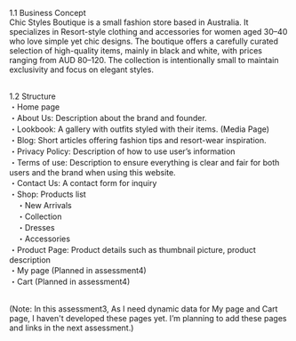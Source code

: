 1.1 Business Concept<br>
Chic Styles Boutique is a small fashion store based in Australia. It specializes in Resort-style clothing and accessories for women aged 30–40 who love simple yet chic designs. The boutique offers a carefully curated selection of high-quality items, mainly in black and white, with prices ranging from AUD 80–120. The collection is intentionally small to maintain exclusivity and focus on elegant styles.<br><br>

1.2 Structure<br>
・Home page<br>
・About Us: Description about the brand and founder.<br>
・Lookbook: A gallery with outfits styled with their items. (Media Page)<br>
・Blog: Short articles offering fashion tips and resort-wear inspiration.<br>
・Privacy Policy: Description of how to use user’s information<br>
・Terms of use: Description to ensure everything is clear and fair for both users and the brand when using this website.<br>
・Contact Us: A contact form for inquiry<br>
・Shop: Products list<br>
　・New Arrivals<br>
　・Collection<br>
　・Dresses<br>
　・Accessories<br>
・Product Page: Product details such as thumbnail picture, product description<br>
・My page (Planned in assessment4)<br>
・Cart (Planned in assessment4)<br><br>

(Note: In this assessment3, As I need dynamic data for My page and Cart page, I haven't developed these pages yet. I’m planning to add these pages and links in the next assessment.)
